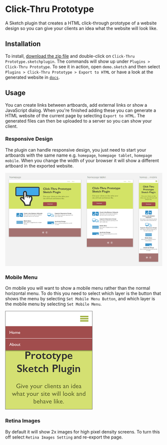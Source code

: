 # Click-Thru Prototype

A Sketch plugin that creates a HTML click-through prototype of a website design so you can give your clients an idea what the website will look like.

## Installation

To install, [download the zip file](https://github.com/markhorgan/click-thru-prototype/archive/master.zip) and double-click on `Click-Thru Prototype.sketchplugin`. The commands will show up under `Plugins > Click-Thru Prototype`. To see it in action, open `demo.sketch` and then select `Plugins > Click-Thru Prototype > Export to HTML` or have a look at the generated website in [`docs`](https://markhorgan.github.io/click-thru-prototype).

## Usage

You can create links between artboards, add external links or show a JavaScript dialog. When you're finished adding these you can generate a HTML website of the current page by selecting `Export to HTML`. The generated files can then be uploaded to a server so you can show your client. 
 
### Responsive Design 
 
The plugin can handle responsive design, you just need to start your artboards with the same name e.g. `homepage`, `homepage tablet`, `homepage mobile`. When you change the width of your browser it will show a different artboard in the exported website. 
 
<img src="images/artboards.png" alt="Responsive artboards">

### Mobile Menu

On mobile you will want to show a mobile menu rather than the normal horizontal menu. To do this you need to select which layer is the button that shows the menu by selecting `Set Mobile Menu Button`, and which layer is the mobile menu by selecting `Set Mobile Menu`.
 
<img src="images/mobile_menu.png" alt="Mobile menu">

### Retina Images
 
 By default it will show 2x images for high pixel density screens. To turn this off select `Retina Images Setting` and re-export the page.